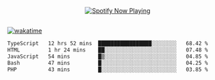 

<p align="center">
  <a href="https://open.spotify.com/user/31ljmyymhthokwewwcd6dsdmvprm" target="_blank"><img src="https://novatorem-psi-rosy.vercel.app/api/spotify" alt="Spotify Now Playing"/></a>
</p>

##

[![wakatime](https://wakatime.com/badge/user/87646243-158a-4241-a3cb-668e1fa2dbb8.svg)](https://wakatime.com/@87646243-158a-4241-a3cb-668e1fa2dbb8)
<!--START_SECTION:waka-->

```txt
TypeScript   12 hrs 52 mins  █████████████████░░░░░░░░   68.42 %
HTML         1 hr 24 mins    ██░░░░░░░░░░░░░░░░░░░░░░░   07.48 %
JavaScript   54 mins         █▒░░░░░░░░░░░░░░░░░░░░░░░   04.85 %
Bash         47 mins         █░░░░░░░░░░░░░░░░░░░░░░░░   04.25 %
PHP          43 mins         █░░░░░░░░░░░░░░░░░░░░░░░░   03.85 %
```

<!--END_SECTION:waka-->
